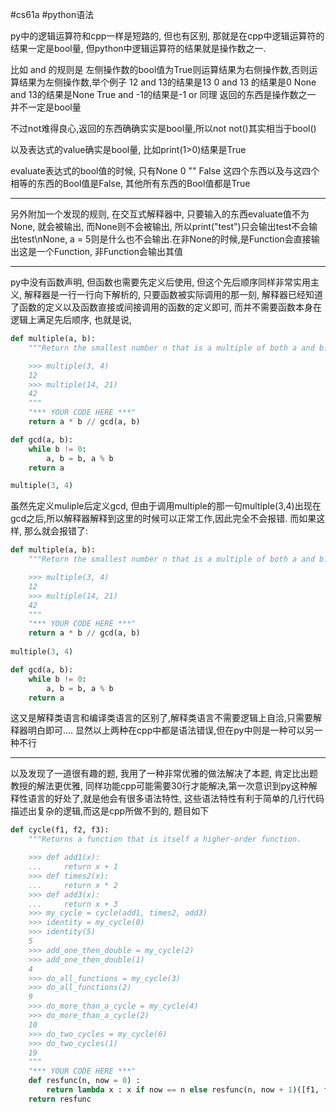 #cs61a #python语法 

py中的逻辑运算符和cpp一样是短路的, 但也有区别, 那就是在cpp中逻辑运算符的结果一定是bool量, 但python中逻辑运算符的结果就是操作数之一.

比如 and 的规则是 左侧操作数的bool值为True则运算结果为右侧操作数,否则运算结果为左侧操作数,举个例子
	12 and 13的结果是13 
	0 and 13 的结果是0
	None and 13的结果是None
	True and -1的结果是-1
or 同理 返回的东西是操作数之一 并不一定是bool量

不过not难得良心,返回的东西确确实实是bool量,所以not not()其实相当于bool()

以及表达式的value确实是bool量, 比如print(1>0)结果是True

evaluate表达式的bool值的时候, 只有None  0  ""  False 这四个东西以及与这四个相等的东西的Bool值是False, 其他所有东西的Bool值都是True

-----------
另外附加一个发现的规则, 在交互式解释器中, 只要输入的东西evaluate值不为None, 就会被输出, 而None则不会被输出, 所以print("test")只会输出test不会输出test\nNone, a = 5则是什么也不会输出.在非None的时候,是Function会直接输出这是一个Function, 非Function会输出其值

---------

py中没有函数声明, 但函数也需要先定义后使用, 但这个先后顺序同样非常实用主义, 解释器是一行一行向下解析的, 只要函数被实际调用的那一刻, 解释器已经知道了函数的定义以及函数直接或间接调用的函数的定义即可, 而并不需要函数本身在逻辑上满足先后顺序, 也就是说,
```python
def multiple(a, b):
    """Return the smallest number n that is a multiple of both a and b.

    >>> multiple(3, 4)
    12
    >>> multiple(14, 21)
    42
    """
    "*** YOUR CODE HERE ***"
    return a * b // gcd(a, b)

def gcd(a, b):
    while b != 0:
        a, b = b, a % b
    return a

multiple(3, 4)
```
虽然先定义muliple后定义gcd, 但由于调用multiple的那一句multiple(3,4)出现在gcd之后,所以解释器解释到这里的时候可以正常工作,因此完全不会报错.
而如果这样, 那么就会报错了:
```python
def multiple(a, b):
    """Return the smallest number n that is a multiple of both a and b.

    >>> multiple(3, 4)
    12
    >>> multiple(14, 21)
    42
    """
    "*** YOUR CODE HERE ***"
    return a * b // gcd(a, b)
    
multiple(3, 4)

def gcd(a, b):
    while b != 0:
        a, b = b, a % b
    return a
```

这又是解释类语言和编译类语言的区别了,解释类语言不需要逻辑上自洽,只需要解释器明白即可.... 显然以上两种在cpp中都是语法错误,但在py中则是一种可以另一种不行

----------
以及发现了一道很有趣的题, 我用了一种非常优雅的做法解决了本题, 肯定比出题教授的解法更优雅, 同样功能cpp可能需要30行才能解决,第一次意识到py这种解释性语言的好处了,就是他会有很多语法特性, 这些语法特性有利于简单的几行代码描述出复杂的逻辑,而这是cpp所做不到的, 题目如下
```python
def cycle(f1, f2, f3):
    """Returns a function that is itself a higher-order function.

    >>> def add1(x):
    ...     return x + 1
    >>> def times2(x):
    ...     return x * 2
    >>> def add3(x):
    ...     return x + 3
    >>> my_cycle = cycle(add1, times2, add3)
    >>> identity = my_cycle(0)
    >>> identity(5)
    5
    >>> add_one_then_double = my_cycle(2)
    >>> add_one_then_double(1)
    4
    >>> do_all_functions = my_cycle(3)
    >>> do_all_functions(2)
    9
    >>> do_more_than_a_cycle = my_cycle(4)
    >>> do_more_than_a_cycle(2)
    10
    >>> do_two_cycles = my_cycle(6)
    >>> do_two_cycles(1)
    19
    """
    "*** YOUR CODE HERE ***"
    def resfunc(n, now = 0) :
        return lambda x : x if now == n else resfunc(n, now + 1)([f1, f2, f3][now % 3](x))
    return resfunc
```
